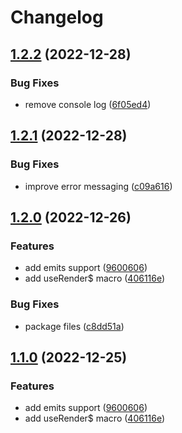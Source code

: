 # Changelog

## [1.2.2](https://github.com/madeofsun/vue-tsx-macros/compare/v1.2.1...v1.2.2) (2022-12-28)


### Bug Fixes

* remove console log ([6f05ed4](https://github.com/madeofsun/vue-tsx-macros/commit/6f05ed49c1f70d11af20bd59064a904faea55cda))

## [1.2.1](https://github.com/madeofsun/vue-tsx-macros/compare/v1.2.0...v1.2.1) (2022-12-28)


### Bug Fixes

* improve error messaging ([c09a616](https://github.com/madeofsun/vue-tsx-macros/commit/c09a616b76897400b311aec9239e4ca97c6fffb3))

## [1.2.0](https://github.com/madeofsun/vue-tsx-macros/compare/v1.1.0...v1.2.0) (2022-12-26)


### Features

* add emits support ([9600606](https://github.com/madeofsun/vue-tsx-macros/commit/9600606310263ab80bf972ec008283d9791a235f))
* add useRender$ macro ([406116e](https://github.com/madeofsun/vue-tsx-macros/commit/406116ef661545b682b5f2aa46da43c60c2891bf))


### Bug Fixes

* package files ([c8dd51a](https://github.com/madeofsun/vue-tsx-macros/commit/c8dd51a32c79853696c5cf990c3c9bb271f0923e))

## [1.1.0](https://github.com/madeofsun/vue-tsx-macros/compare/v1.0.4...v1.1.0) (2022-12-25)


### Features

* add emits support ([9600606](https://github.com/madeofsun/vue-tsx-macros/commit/9600606310263ab80bf972ec008283d9791a235f))
* add useRender$ macro ([406116e](https://github.com/madeofsun/vue-tsx-macros/commit/406116ef661545b682b5f2aa46da43c60c2891bf))
